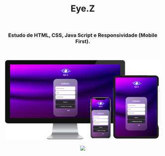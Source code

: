 <h1 align="center">
  Eye.Z</h1>
<br>
<h3 align="center">Estudo de HTML, CSS, Java Script e Responsividade (Mobile First).</h3>
<br>
<br>

<div align="center">
  <img width="700px" src="https://github.com/feliperyo/eye-z/blob/master/assets/mockup.png?raw=true"/>
</div>
<br>
<div align="center">
<a href="https://feliperyo.github.io/eye-z/" target="_blank"><img src="https://img.shields.io/website-up-down-green-red/http/monip.org.svg"></a>
</div>
